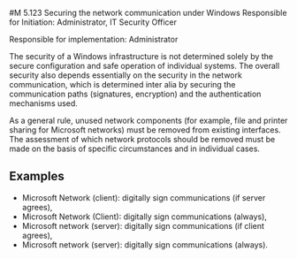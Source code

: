 #M 5.123 Securing the network communication under Windows
Responsible for Initiation: Administrator, IT Security Officer

Responsible for implementation: Administrator

The security of a Windows infrastructure is not determined solely by the secure configuration and safe operation of individual systems. The overall security also depends essentially on the security in the network communication, which is determined inter alia by securing the communication paths (signatures, encryption) and the authentication mechanisms used.

As a general rule, unused network components (for example, file and printer sharing for Microsoft networks) must be removed from existing interfaces. The assessment of which network protocols should be removed must be made on the basis of specific circumstances and in individual cases.



## Examples 
* Microsoft Network (client): digitally sign communications (if server agrees),
* Microsoft Network (Client): digitally sign communications (always),
* Microsoft network (server): digitally sign communications (if client agrees),
* Microsoft network (server): digitally sign communications (always).




